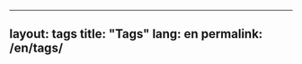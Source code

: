 <!-- /* en/tags.md  v6.4.1_20251017 */ -->
---
layout: tags
title: "Tags"
lang: en
permalink: /en/tags/
---
